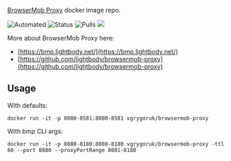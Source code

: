 [BrowserMob Proxy](https://hub.docker.com/r/vgrygoruk/browsermob-proxy/) docker image repo.

![Automated](https://img.shields.io/docker/automated/vgrygoruk/browsermob-proxy.svg)
![Status](https://img.shields.io/docker/build/vgrygoruk/browsermob-proxy.svg)
![Pulls](https://img.shields.io/docker/pulls/vgrygoruk/browsermob-proxy.svg)
[![](https://images.microbadger.com/badges/image/vgrygoruk/browsermob-proxy.svg)](https://microbadger.com/images/vgrygoruk/browsermob-proxy)

More about BrowserMob Proxy here:

  - [https://bmp.lightbody.net/](https://bmp.lightbody.net/)
  - [https://github.com/lightbody/browsermob-proxy](https://github.com/lightbody/browsermob-proxy)


## Usage

With defaults: 

```
docker run -it -p 8080-8581:8080-8581 vgrygoruk/browsermob-proxy
```

With bmp CLI args:

```
docker run -it -p 8080-8180:8080-8180 vgrygoruk/browsermob-proxy -ttl 60 --port 8080 --proxyPortRange 8081-8180
```
